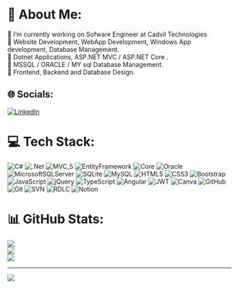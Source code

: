 # 💫 About Me:
🔭 I’m currently working on Sofware Engineer at Cadvil Technologies<br>🤝 Website Development, WebApp Development, Windows App development, Database Management.<br>🤝 Dotnet Applications, ASP.NET MVC / ASP.NET Core .<br>🤝 MSSQL / ORACLE / MY sql Database Management. <br>🤝 Frontend, Backend and Database Design.

## 🌐 Socials:
[![LinkedIn](https://img.shields.io/badge/LinkedIn-%230077B5.svg?logo=linkedin&logoColor=white)](https://linkedin.com/in/www.linkedin.com/in/abdul-jabeer-k-a-521487154) 

# 💻 Tech Stack:
![C#](https://img.shields.io/badge/c%23-%23239120.svg?style=for-the-badge&logo=csharp&logoColor=white) ![.Net](https://img.shields.io/badge/.NET-5C2D91?style=for-the-badge&logo=.net&logoColor=white) ![MVC_5](https://img.shields.io/badge/MVC_5-284DA3?style=for-the-badge&logo=.net&logoColor=white) ![EntityFramework](https://img.shields.io/badge/Entity_Framework-284DA3?style=for-the-badge&logo=.net&logoColor=white) ![Core](https://img.shields.io/badge/Core-5C2D91?style=for-the-badge&logo=.net&logoColor=white) ![Oracle](https://img.shields.io/badge/Oracle-F80000?style=for-the-badge&logo=oracle&logoColor=white) ![MicrosoftSQLServer](https://img.shields.io/badge/Microsoft%20SQL%20Server-CC2927?style=for-the-badge&logo=microsoft%20sql%20server&logoColor=white) ![SQLite](https://img.shields.io/badge/sqlite-%2307405e.svg?style=for-the-badge&logo=sqlite&logoColor=white) ![MySQL](https://img.shields.io/badge/mysql-4479A1.svg?style=for-the-badge&logo=mysql&logoColor=white) ![HTML5](https://img.shields.io/badge/html5-%23E34F26.svg?style=for-the-badge&logo=html5&logoColor=white) ![CSS3](https://img.shields.io/badge/css3-%231572B6.svg?style=for-the-badge&logo=css3&logoColor=white) ![Bootstrap](https://img.shields.io/badge/bootstrap-%238511FA.svg?style=for-the-badge&logo=bootstrap&logoColor=white) ![JavaScript](https://img.shields.io/badge/javascript-%23323330.svg?style=for-the-badge&logo=javascript&logoColor=%23F7DF1E) ![jQuery](https://img.shields.io/badge/jquery-%230769AD.svg?style=for-the-badge&logo=jquery&logoColor=white) ![TypeScript](https://img.shields.io/badge/typescript-%23007ACC.svg?style=for-the-badge&logo=typescript&logoColor=white) ![Angular](https://img.shields.io/badge/angular-%23DD0031.svg?style=for-the-badge&logo=angular&logoColor=white) ![JWT](https://img.shields.io/badge/JWT-black?style=for-the-badge&logo=JSON%20web%20tokens) ![Canva](https://img.shields.io/badge/Canva-%2300C4CC.svg?style=for-the-badge&logo=Canva&logoColor=white) ![GitHub](https://img.shields.io/badge/github-%23121011.svg?style=for-the-badge&logo=github&logoColor=white) ![Git](https://img.shields.io/badge/git-%23F05033.svg?style=for-the-badge&logo=git&logoColor=white) ![SVN](https://img.shields.io/badge/SVN-D8A85C?style=for-the-badge&logo=CICD&logoColor=white) ![RDLC](https://img.shields.io/badge/RDLC_rEPORT-BA8B3E?style=for-the-badge&logo=.net&logoColor=white) ![Notion](https://img.shields.io/badge/Notion-%23000000.svg?style=for-the-badge&logo=notion&logoColor=white)
# 📊 GitHub Stats:
![](https://github-readme-stats.vercel.app/api?username=JabirCK&theme=dark&hide_border=false&include_all_commits=false&count_private=false)<br/>
![](https://github-readme-streak-stats.herokuapp.com/?user=JabirCK&theme=dark&hide_border=false)<br/>
![](https://github-readme-stats.vercel.app/api/top-langs/?username=JabirCK&theme=dark&hide_border=false&include_all_commits=false&count_private=false&layout=compact)

---
[![](https://visitcount.itsvg.in/api?id=JabirCK&icon=0&color=0)](https://visitcount.itsvg.in)

<!-- Proudly created with GPRM ( https://gprm.itsvg.in ) -->
